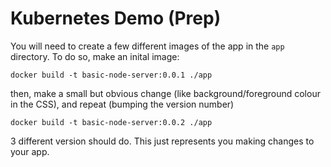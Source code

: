 # Kubernetes Demo (Prep)

You will need to create a few different images of the app in the `app` directory. To do so, make an inital image:

```shell
docker build -t basic-node-server:0.0.1 ./app
```

then, make a small but obvious change (like background/foreground colour in the CSS), and repeat (bumping the version number)

```shell
docker build -t basic-node-server:0.0.2 ./app
```

3 different version should do. This just represents you making changes to your app.

